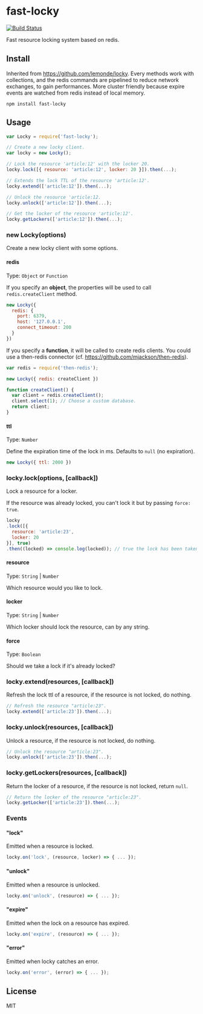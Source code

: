 # fast-locky
[![Build Status](https://travis-ci.org/JBustin/fast-locky.svg?branch=master)](https://travis-ci.org/JBustin/fast-locky)

Fast resource locking system based on redis.

## Install

Inherited from https://github.com/lemonde/locky.
Every methods work with collections, and the redis commands are pipelined to reduce network exchanges, to gain performances.
More cluster friendly because expire events are watched from redis instead of local memory.

```
npm install fast-locky
```

## Usage

```js
var Locky = require('fast-locky');

// Create a new locky client.
var locky = new Locky();

// Lock the resource 'article:12' with the locker 20.
locky.lock([{ resource: 'article:12', locker: 20 }]).then(...);

// Extends the lock TTL of the resource 'article:12'.
locky.extend(['article:12']).then(...);

// Unlock the resource 'article:12.
locky.unlock(['article:12']).then(...);

// Get the locker of the resource 'article:12'.
locky.getLockers(['article:12']).then(...);
```

### new Locky(options)

Create a new locky client with some options.

#### redis

Type: `Object` or `Function`

If you specify an **object**, the properties will be used to call `redis.createClient` method.

```js
new Locky({
  redis: {
    port: 6379,
    host: '127.0.0.1',
    connect_timeout: 200
  }
})
```

If you specify a **function**, it will be called to create redis clients.
You could use a then-redis connector (cf. https://github.com/mjackson/then-redis).

```js
var redis = require('then-redis');

new Locky({ redis: createClient })

function createClient() {
  var client = redis.createClient();
  client.select(1); // Choose a custom database.
  return client;
}
```

#### ttl

Type: `Number`

Define the expiration time of the lock in ms. Defaults to `null` (no expiration).

```js
new Locky({ ttl: 2000 })
```

### locky.lock(options, [callback])

Lock a resource for a locker.

If the resource was already locked,
you can't lock it but by passing `force: true`.

```js
locky
.lock([{
  resource: 'article:23',
  locker: 20
}], true)
.then((locked) => console.log(locked)); // true the lock has been taken
```

#### resource

Type: `String` | `Number`

Which resource would you like to lock.

#### locker

Type: `String` | `Number`

Which locker should lock the resource, can by any string.

#### force

Type: `Boolean`

Should we take a lock if it's already locked?

### locky.extend(resources, [callback])

Refresh the lock ttl of a resource, if the resource is not locked, do nothing.

```js
// Refresh the resource "article:23".
locky.extend(['article:23']).then(...);
```

### locky.unlock(resources, [callback])

Unlock a resource, if the resource is not locked, do nothing.

```js
// Unlock the resource "article:23".
locky.unlock(['article:23']).then(...);
```

### locky.getLockers(resources, [callback])

Return the locker of a resource, if the resource is not locked, return `null`.

```js
// Return the locker of the resource "article:23".
locky.getLocker(['article:23']).then(...);
```

### Events

#### "lock"

Emitted when a resource is locked.

```js
locky.on('lock', (resource, locker) => { ... });
```

#### "unlock"

Emitted when a resource is unlocked.

```js
locky.on('unlock', (resource) => { ... });
```

#### "expire"

Emitted when the lock on a resource has expired.

```js
locky.on('expire', (resource) => { ... });
```

#### "error"

Emitted when locky catches an error.

```js
locky.on('error', (error) => { ... });
```

## License

MIT
